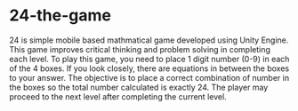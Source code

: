 # 24-the-game

24 is simple mobile based mathmatical game developed using Unity Engine. This game improves critical thinking and problem solving in completing each level. To play this game, you need to place 1 digit number (0-9) in each of the 4 boxes. If you look closely, there are equations in between the boxes to your answer. The objective is to place a correct combination of number in the boxes so the total number calculated is exactly 24. The player may proceed to the next level after completing the current level.
